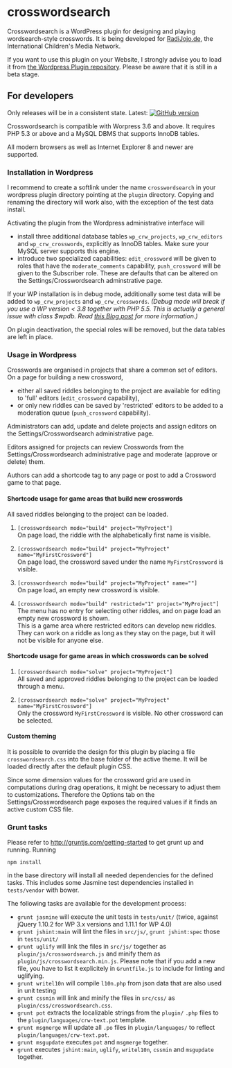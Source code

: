 crosswordsearch
===============

Crosswordsearch is a WordPress plugin for designing and playing wordsearch-style crosswords.
It is being developed for [RadiJojo.de](radijojo.de), the International Children's Media Network.

If you want to use this plugin on your Website, I strongly advise you to load it from
[the Wordpress Plugin repository](http://wordpress.org/plugins/crosswordsearch). Please be
aware that it is still in a beta stage.

## For developers

Only releases will be in a consistent state. Latest: [![GitHub version](https://badge.fury.io/gh/ccprog%2Fcrosswordsearch.png)](http://badge.fury.io/gh/ccprog%2Fcrosswordsearch)

Crosswordsearch is compatible with Worpress 3.6 and above. It requires PHP 5.3 or above and a
MySQL DBMS that supports InnoDB tables.

All modern browsers as well as Internet Explorer 8 and newer are supported.

### Installation in Wordpress

I recommend to create a softlink under the name `crosswordsearch` in your wordpress plugin
directory pointing at the `plugin` directory. Copying and renaming the directory will work also,
with the exception of the test data install.

Activating the plugin from the Wordpress administrative interface will
+ install three additional database tables `wp_crw_projects`, `wp_crw_editors` and
  `wp_crw_crosswords`, explicitly as InnoDB tables. Make sure your MySQL server supports
  this engine.
+ introduce two specialized capabilities: `edit_crossword` will be given to roles that have
  the `moderate_comments` capability, `push_crossword` will be given to the Subscriber role.
  These are defaults that can be altered on the Settings/Crosswordsearch adminstrative page.

If your WP installation is in debug mode, additionally some test data will be added to
`wp_crw_projects` and `wp_crw_crosswords`. *(Debug mode will break if you use a WP version
&lt; 3.8 together with PHP 5.5. This is actually a general issue with class $wpdb. Read
[this Blog post](http://make.wordpress.org/core/2014/04/07/mysql-in-wordpress-3-9/) for more
information.)*

On plugin deactivation, the special roles will be removed, but the data tables are left in place.

### Usage in Wordpress

Crosswords are organised in projects that share a common set of editors. On a page for building a
new crossword,
+ either all saved riddles belonging to the project are available for editing to 'full' editors
  (`edit_crossword` capability),
+ or only new riddles can be saved by 'restricted' editors to be added to a moderation queue
  (`push_crossword` capability).

Administrators can add, update and delete projects and assign editors on the Settings/Crosswordsearch
administrative page.

Editors assigned for projects can review Crosswords from the Settings/Crosswordsearch administrative
page and moderate (approve or delete) them.

Authors can add a shortcode tag to any page or post to add a Crossword game to that page.

#### Shortcode usage for game areas that build new crosswords

All saved riddles belonging to the project can be loaded.

1. `[crosswordsearch mode="build" project="MyProject"]`  
    On page load, the riddle with the alphabetically first name is visible.

2. `[crosswordsearch mode="build" project="MyProject" name="MyFirstCrossword"]`  
    On page load, the crossword saved under the name `MyFirstCrossword` is visible.

3. `[crosswordsearch mode="build" project="MyProject" name=""]`  
    On page load, an empty new crossword is visible.

4. `[crosswordsearch mode="build" restricted="1" project="MyProject"]`  
    The menu has no entry for selecting other riddles, and on page load an empty new
    crossword is shown.  
    This is a game area where restricted editors can develop new riddles. They can work
    on a riddle as long as they stay on the page, but it will not be visible for
    anyone else.

#### Shortcode usage for game areas in which crosswords can be solved

1. `[crosswordsearch mode="solve" project="MyProject"]`  
    All saved and approved riddles belonging to the project can be loaded through a menu.

2. `[crosswordsearch mode="solve" project="MyProject" name="MyFirstCrossword"]`  
    Only the crossword `MyFirstCrossword` is visible. No other crossword can be selected.

#### Custom theming

It is possible to override the design for this plugin by placing a file
`crosswordsearch.css` into the base folder of the active theme. It will be loaded
directly after the default plugin CSS.

Since some dimension values for the crossword grid are used in computations during
drag operations, it might be necessary to adjust them to customizations. Therefore
the Options tab on the Settings/Crosswordsearch page exposes the required values
if it finds an active custom CSS file.

### Grunt tasks

Please refer to http://gruntjs.com/getting-started to get grunt up and running. Running
```
npm install
```
in the base directory will install all needed dependencies for the defined tasks. This includes
some Jasmine test dependencies installed in `tests/vendor` with bower.

The following tasks are available for the development process:

+ `grunt jasmine` will execute the unit tests in `tests/unit/` (twice, against jQuery 1.10.2
  for WP 3.x versions and 1.11.1 for WP 4.0)
+ `grunt jshint:main` will lint the files in `src/js/`, `grunt jshint:spec` those in `tests/unit/`
+ `grunt uglify` will link the files in `src/js/` together as `plugin/js/crosswordsearch.js`
  and minify them as `plugin/js/crosswordsearch.min.js`. Please note that if you add a new file,
  you have to list it explicitely in `Gruntfile.js` to include for linting and uglifying.
+ `grunt writel10n` will compile `l10n.php` from json data that are also used in unit testing
+ `grunt cssmin` will link and minify the files in `src/css/` as `plugin/css/crosswordsearch.css`.
+ `grunt pot` extracts the localizable strings from the `plugin/` `.php` files to the
  `plugin/languages/crw-text.pot` template.
+ `grunt msgmerge` will update all `.po` files in `plugin/languages/` to reflect
  `plugin/languages/crw-text.pot`.
+ `grunt msgupdate` executes `pot` and `msgmerge` together.
+ `grunt` executes `jshint:main`, `uglify`, `writel10n`, `cssmin` and `msgupdate` together.

